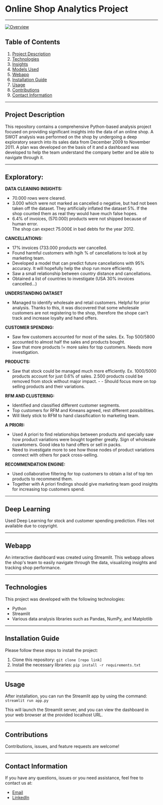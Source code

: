 # Online Shop Analytics Project

---

[![Overview]([https://github.com/luisao8/Online-Shop-Analytics/blob/main/images/Overview.png])]([https://youtu.be/bAeNwcJIYMo])

## Table of Contents
1. [Project Description](#project-description)
2. [Technologies](#technologies)
3. [Insights](#insights)
4. [Models Used](#models-used)
5. [Webapp](#webapp)
6. [Installation Guide](#installation-guide)
7. [Usage](#usage)
8. [Contributions](#contributions)
9. [Contact Information](#contact-information)

---

## Project Description
This repository contains a comprehensive Python-based analysis project focused on providing significant insights into the data of an online shop. A SWOT analysis was performed on the shop by undergoing a deep exploratory search into its sales data from December 2009 to November 2011.
A plan was developed on the basis of it and a dashboard was developed to help the team understand the company better and be able to navigate through it. 

---

## Exploratory:
**DATA CLEANING INSIGHTS:**   
- 70.000 rows were cleared.  
- 3.000 which were not marked as cancelled o negative, but had not been taken off the dataset. They artificially inflated the dataset 5%. If the shop counted them as real they would have much false hopes.   
- 6.4% of invoices, (570.000) products were not shipped because of human error.   
The shop can expect 75.000£ in bad debts for the year 2012.   

**CANCELLATIONS:** 
- 17% invoices (733.000 products wer cancelled.
- Found harmful customers with hgih % of cancellations to look at by marketing team.
- Developed a model that can predict future cancellations with 95% accuracy. It will hopefully help the shop run more efficiently.
- Saw a small relationship between country distance and cancellations.
- Obtained a list of countries to investigate (USA 30% invoices cancelled...)

**UNDERSTANDING DATASET** 
- Managed to identify wholesale and retail customers. Helpful for prior analysis.
Thanks to this, it was discovered that some wholesale customers are not registering to the shop, therefore the shope can't track and increase loyalty and hand offers.

**CUSTOMER SPENDING:**
- Saw few customers accounted for most of the sales. Ex. Top 500/5800 accounted to almost half the sales and products bought.
- Saw that more products != more sales for top customers. Needs more investigation.

**PRODUCTS:**
- Saw that stock could be managed much more efficiently. Ex. 1000/5000 products account for just 0.6% of sales. 2.500 products could be removed from stock without major impact. - - Should focus more on top selling products and their variations.

**RFM AND CLUSTERING:**
- Identified and classified different customer segments.
- Top customers for RFM and Kmeans agreed, rest different possibilities.
- Will likely stick to RFM to hand classification to marketing team.

**A PRIORI:** 
- Used A priori to find relationships between products and specially saw how product variations were bought together greatly. Sign of wholesale cuswtomers. Good idea to hand offers or sell in packs.
- Need to investigate more to see how those nodes of product variations connect with others for pack cross-selling.

**RECOMMENDATION ENGINE:** 
- Used collaborative filtering for top customers to obtain a list of top ten products to recommend them.
- Together with A priori findings should give marketing team good insights for increasing top customers spend.

---

## Deep Learning
Used Deep Learning for stock and customer spending prediction. Files not available due to copyright. 

---

## Webapp
An interactive dashboard was created using Streamlit. This webapp allows the shop's team to easily navigate through the data, visualizing insights and tracking shop performance. 

---

## Technologies
This project was developed with the following technologies:
* Python
* Streamlit
* Various data analysis libraries such as Pandas, NumPy, and Matplotlib

---

## Installation Guide
Please follow these steps to install the project:

1. Clone this repository: `git clone [repo link]`
2. Install the necessary libraries: `pip install -r requirements.txt`

---

## Usage
After installation, you can run the Streamlit app by using the command: `streamlit run app.py`

This will launch the Streamlit server, and you can view the dashboard in your web browser at the provided localhost URL.

---

## Contributions
Contributions, issues, and feature requests are welcome! 

---

## Contact Information
If you have any questions, issues or you need assistance, feel free to contact us at:

* [Email](mailto:"luisalarconriva@gmail.com")
* [LinkedIn](https://www.linkedin.com/in/luis-alarc%C3%B3n-de-la-lastra-810113122/)
